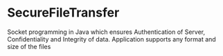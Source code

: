 # SecureFileTransfer
Socket programming in Java which ensures Authentication of Server, Confidentiality and Integrity of data. Application supports any format and size of the files
